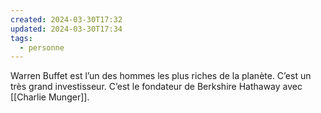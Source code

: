 ```yaml
---
created: 2024-03-30T17:32
updated: 2024-03-30T17:34
tags:
  - personne
---
```

Warren Buffet est l’un des hommes les plus riches de la planète. C’est un très grand investisseur. C’est le fondateur de Berkshire Hathaway avec [[Charlie Munger]].